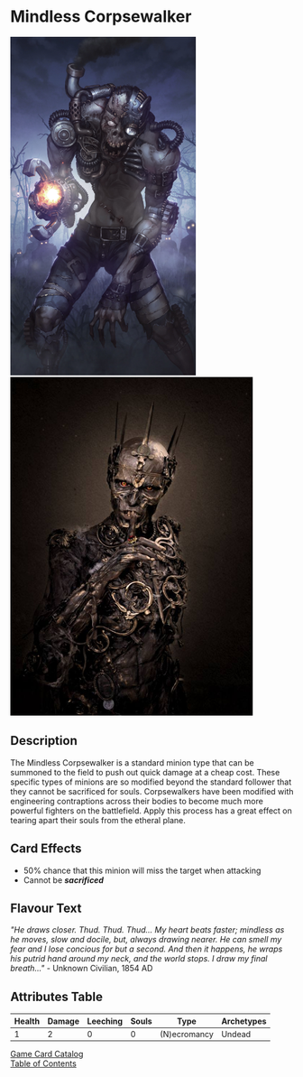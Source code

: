 # __Mindless Corpsewalker__
<img src="../../card_images/n_mindless_corpsewalker.jpg" height="600" />
<img src="../../card_images/n_mindless_corpsewalker_2.jpg" height="600" />

## __Description__
The Mindless Corpsewalker is a standard minion type that can be summoned to the field to push out quick damage at a cheap cost. These specific types of minions are so modified beyond the standard follower that they cannot be sacrificed for souls. Corpsewalkers have been modified with engineering contraptions across their bodies to become much more powerful fighters on the battlefield. Apply this process has a great effect on tearing apart their souls from the etheral plane.

## __Card Effects__
- 50% chance that this minion will miss the target when attacking
- Cannot be ___sacrificed___

## __Flavour Text__
_"He draws closer. Thud. Thud. Thud... My heart beats faster; mindless as he moves, slow and docile, but, always drawing nearer. He can smell my fear and I lose concious for but a second. And then it happens, he wraps his putrid hand around my neck, and the world stops. I draw my final breath..."_ - Unknown Civilian, 1854 AD

## __Attributes Table__
| Health  | Damage  | Leeching | Souls | Type         | Archetypes |
|---------|---------|----------|-------|--------------|------------|
| 1       | 2       | 0        | 0     | (N)ecromancy | Undead     |

[Game Card Catalog](../../04_game_card_catalog.md)  
[Table of Contents](../../01_table_of_contents.md)
